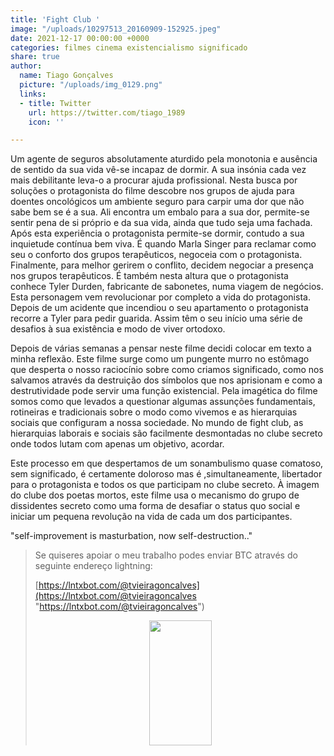 ```yaml
---
title: 'Fight Club '
image: "/uploads/10297513_20160909-152925.jpeg"
date: 2021-12-17 00:00:00 +0000
categories: filmes cinema existencialismo significado
share: true
author:
  name: Tiago Gonçalves
  picture: "/uploads/img_0129.png"
  links:
  - title: Twitter
    url: https://twitter.com/tiago_1989
    icon: ''

---
```

Um agente de seguros absolutamente aturdido pela monotonia e ausência de sentido da sua vida vê-se incapaz de dormir. A sua insónia cada vez mais debilitante leva-o a procurar ajuda profissional. Nesta busca por soluções o protagonista do filme descobre nos grupos de ajuda para doentes oncológicos um ambiente seguro para carpir uma dor que não sabe bem se é a sua. Ali encontra um embalo para a sua dor, permite-se sentir pena de si próprio e da sua vida, ainda que tudo seja uma fachada. Após esta experiência o  protagonista permite-se dormir, contudo a sua inquietude contínua bem viva. É quando Marla Singer para reclamar como seu o conforto dos grupos terapêuticos, negoceia com o protagonista. Finalmente, para melhor gerirem o conflito, decidem negociar a presença nos grupos terapêuticos. É também nesta altura que o protagonista conhece Tyler Durden, fabricante de sabonetes, numa viagem de negócios. Esta personagem vem revolucionar por completo a vida do protagonista. Depois de um acidente que incendiou o seu apartamento o protagonista recorre a Tyler para pedir guarida. Assim têm o seu início uma série de desafios à sua existência e modo de viver ortodoxo.

Depois de várias semanas a pensar neste filme decidi colocar em texto a minha reflexão. Este filme surge como um pungente murro no estômago que desperta o nosso raciocínio sobre como criamos significado, como nos salvamos através da destruição dos símbolos que nos aprisionam e como a destrutividade pode servir uma função existencial. Pela imagética do filme somos como que levados a questionar algumas assunções fundamentais, rotineiras e tradicionais sobre o modo como vivemos e as hierarquias sociais que configuram a nossa sociedade.  No mundo de fight club, as hierarquias laborais e sociais são facilmente desmontadas no clube secreto onde todos lutam com apenas um objetivo, acordar.

Este processo em que despertamos de um sonambulismo quase comatoso, sem significado, é certamente doloroso mas é ,simultaneamente, libertador para o protagonista e todos os que participam no clube secreto. À imagem do clube dos poetas mortos, este filme usa o mecanismo do grupo de dissidentes secreto como uma forma de desafiar o status quo social e iniciar um pequena revolução na vida de cada um dos participantes.

"self-improvement is masturbation, now self-destruction.."

> Se quiseres apoiar o meu trabalho podes enviar BTC através do seguinte endereço lightning:
>
> [https://lntxbot.com/@tvieiragoncalves](https://lntxbot.com/@tvieiragoncalves "https://lntxbot.com/@tvieiragoncalves")
>
> <p align="center"> <img width="100" height="200" src="![](https://i.imgur.com/Cmqs98o.png)"> </p>